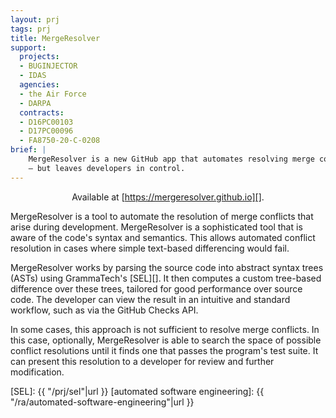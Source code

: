 ```yaml
---
layout: prj
tags: prj
title: MergeResolver
support:
  projects:
  - BUGINJECTOR
  - IDAS
  agencies:
  - the Air Force
  - DARPA
  contracts:
  - D16PC00103
  - D17PC00096
  - FA8750-20-C-0208
brief: |
    MergeResolver is a new GitHub app that automates resolving merge conflicts
    — but leaves developers in control.
---
```


<center>

Available at [https://mergeresolver.github.io][].

</center>

MergeResolver is a tool to automate the resolution of merge conflicts that arise
during development. MergeResolver is a sophisticated tool that is aware of the
code's syntax and semantics. This allows automated conflict resolution in cases
where simple text-based differencing would fail.

MergeResolver works by parsing the source code into abstract syntax trees (ASTs)
using GrammaTech's [SEL][]. It then computes a custom tree-based
difference over these trees, tailored for good performance
over source code. The developer can view the result in an intuitive
and standard workflow, such as via the GitHub Checks API.

In some cases, this approach is not sufficient to resolve merge conflicts. In
this case, optionally,  MergeResolver is able to search the space of possible
conflict resolutions until it finds one that passes the program's test suite.
It can present this resolution to a developer for review and further modification.

[https://mergeresolver.github.io]: https://mergeresolver.github.io
[SEL]: {{ "/prj/sel"|url }}
[automated software engineering]: {{ "/ra/automated-software-engineering"|url }}
